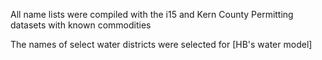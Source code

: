 All name lists were compiled with the i15 and Kern County Permitting datasets with known commodities

The names of select water districts were selected for [HB's water model]